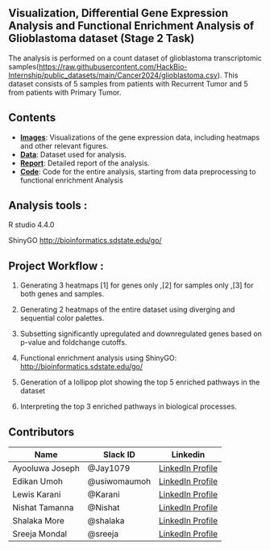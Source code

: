 ## Visualization, Differential Gene Expression Analysis and Functional Enrichment Analysis of Glioblastoma dataset (Stage 2 Task)

The analysis is performed on a count dataset of glioblastoma transcriptomic samples(https://raw.githubusercontent.com/HackBio-Internship/public_datasets/main/Cancer2024/glioblastoma.csv). This dataset consists of 5 samples from patients with Recurrent Tumor and 5 from patients with Primary Tumor.

## Contents
- **[Images](./Images/)**: Visualizations of the gene expression data, including heatmaps and other relevant figures.
- **[Data](./data/)**: Dataset used for analysis.
- **[Report](./Report.md)**: Detailed report of the analysis.
- **[Code](./code.md)**: Code for the entire analysis, starting from data preprocessing to functional enrichment Analysis
  

## Analysis tools :
R studio 4.4.0

ShinyGO http://bioinformatics.sdstate.edu/go/


## Project Workflow :

1. Generating 3 heatmaps [1] for genes only ,[2] for samples only ,[3] for both genes and samples.

2. Generating 2 heatmaps of the entire dataset using diverging and sequential color palettes.
 
3. Subsetting significantly upregulated and downregulated genes based on p-value and foldchange cutoffs.
   
4. Functional enrichment analysis using ShinyGO: http://bioinformatics.sdstate.edu/go/

5. Generation of a lollipop plot showing the top 5 enriched pathways in the dataset

6. Interpreting the top 3 enriched pathways in biological processes.


## Contributors
|Name|Slack ID|Linkedin|
| ----------- |----------- |----------- |
|Ayooluwa Joseph|@Jay1079| <a href="https://www.linkedin.com/in/ayooluwa-joseph/" target="_blank">	LinkedIn Profile</a> |
|Edikan Umoh|@usiwomaumoh| <a href="https://www.linkedin.com/in/edikan-umoh/" target="_blank">	LinkedIn Profile</a>|
|Lewis Karani|@Karani|<a href="https://www.linkedin.com/in/lewis-karani/" target="_blank">	LinkedIn Profile</a>|
|Nishat Tamanna|@Nishat| <a href="https://www.linkedin.com/in/nishat-tamanna-45863117a/" target="_blank">	LinkedIn Profile</a>|
|Shalaka More|@shalaka| <a href="https://www.linkedin.com/in/shalaka-more-03277913b/" target="_blank">	LinkedIn Profile</a>  |
|Sreeja Mondal|@sreeja| <a href="https://linkedin.com/in/sreejamondal263/" target="_blank">	LinkedIn Profile</a> |





